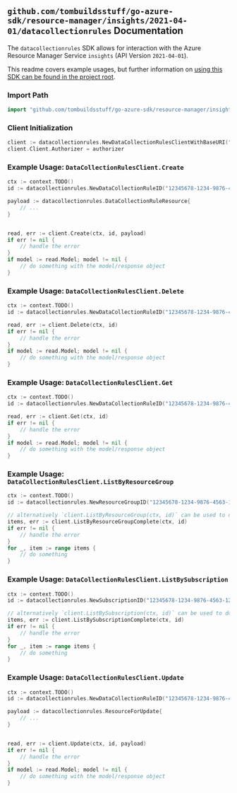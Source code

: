 
## `github.com/tombuildsstuff/go-azure-sdk/resource-manager/insights/2021-04-01/datacollectionrules` Documentation

The `datacollectionrules` SDK allows for interaction with the Azure Resource Manager Service `insights` (API Version `2021-04-01`).

This readme covers example usages, but further information on [using this SDK can be found in the project root](https://github.com/tombuildsstuff/go-azure-sdk/tree/main/docs).

### Import Path

```go
import "github.com/tombuildsstuff/go-azure-sdk/resource-manager/insights/2021-04-01/datacollectionrules"
```


### Client Initialization

```go
client := datacollectionrules.NewDataCollectionRulesClientWithBaseURI("https://management.azure.com")
client.Client.Authorizer = authorizer
```


### Example Usage: `DataCollectionRulesClient.Create`

```go
ctx := context.TODO()
id := datacollectionrules.NewDataCollectionRuleID("12345678-1234-9876-4563-123456789012", "example-resource-group", "dataCollectionRuleValue")

payload := datacollectionrules.DataCollectionRuleResource{
	// ...
}


read, err := client.Create(ctx, id, payload)
if err != nil {
	// handle the error
}
if model := read.Model; model != nil {
	// do something with the model/response object
}
```


### Example Usage: `DataCollectionRulesClient.Delete`

```go
ctx := context.TODO()
id := datacollectionrules.NewDataCollectionRuleID("12345678-1234-9876-4563-123456789012", "example-resource-group", "dataCollectionRuleValue")

read, err := client.Delete(ctx, id)
if err != nil {
	// handle the error
}
if model := read.Model; model != nil {
	// do something with the model/response object
}
```


### Example Usage: `DataCollectionRulesClient.Get`

```go
ctx := context.TODO()
id := datacollectionrules.NewDataCollectionRuleID("12345678-1234-9876-4563-123456789012", "example-resource-group", "dataCollectionRuleValue")

read, err := client.Get(ctx, id)
if err != nil {
	// handle the error
}
if model := read.Model; model != nil {
	// do something with the model/response object
}
```


### Example Usage: `DataCollectionRulesClient.ListByResourceGroup`

```go
ctx := context.TODO()
id := datacollectionrules.NewResourceGroupID("12345678-1234-9876-4563-123456789012", "example-resource-group")

// alternatively `client.ListByResourceGroup(ctx, id)` can be used to do batched pagination
items, err := client.ListByResourceGroupComplete(ctx, id)
if err != nil {
	// handle the error
}
for _, item := range items {
	// do something
}
```


### Example Usage: `DataCollectionRulesClient.ListBySubscription`

```go
ctx := context.TODO()
id := datacollectionrules.NewSubscriptionID("12345678-1234-9876-4563-123456789012")

// alternatively `client.ListBySubscription(ctx, id)` can be used to do batched pagination
items, err := client.ListBySubscriptionComplete(ctx, id)
if err != nil {
	// handle the error
}
for _, item := range items {
	// do something
}
```


### Example Usage: `DataCollectionRulesClient.Update`

```go
ctx := context.TODO()
id := datacollectionrules.NewDataCollectionRuleID("12345678-1234-9876-4563-123456789012", "example-resource-group", "dataCollectionRuleValue")

payload := datacollectionrules.ResourceForUpdate{
	// ...
}


read, err := client.Update(ctx, id, payload)
if err != nil {
	// handle the error
}
if model := read.Model; model != nil {
	// do something with the model/response object
}
```

